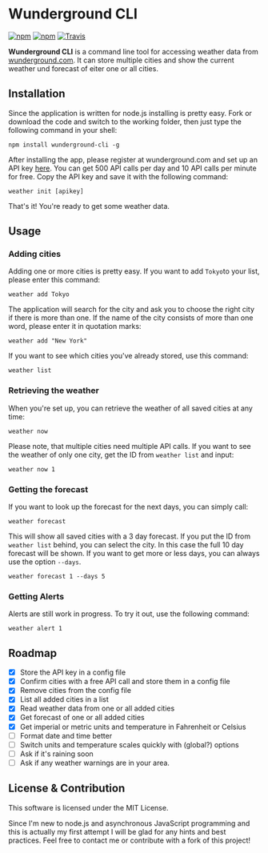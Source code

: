 # Wunderground CLI

[![npm](https://img.shields.io/npm/v/npm.svg)](https://www.npmjs.com) [![npm](https://img.shields.io/npm/l/express.svg)](https://github.com/mirkoschubert/wunderground-cli/blob/master/LICENSE) [![Travis](https://img.shields.io/travis/mirkoschubert/wunderground-cli.svg)](https://travis-ci.org/mirkoschubert/wunderground-cli)

**Wunderground CLI** is a command line tool for accessing weather data from [wunderground.com](https://www.wunderground.com). It can store multiple cities and show the current weather und forecast of eiter one or all cities.

## Installation

Since the application is written for node.js installing is pretty easy. Fork or download the code and switch to the working folder, then just type the following command in your shell:

```
npm install wunderground-cli -g
```
After installing the app, please register at wunderground.com and set up an API key [here](https://www.wunderground.com/weather/api). You can get 500 API calls per day and 10 API calls per minute for free. Copy the API key and save it with the following command:

```
weather init [apikey]
```
That's it! You're ready to get some weather data.

## Usage

### Adding cities

Adding one or more cities is pretty easy. If you want to add `Tokyo`to your list, please enter this command:

```
weather add Tokyo
```
The application will search for the city and ask you to choose the right city if there is more than one. If the name of the city consists of more than one word, please enter it in quotation marks:

```
weather add "New York"
```
If you want to see which cities you've already stored, use this command:

```
weather list
```

### Retrieving the weather

When you're set up, you can retrieve the weather of all saved cities at any time:

```
weather now
```

Please note, that multiple cities need multiple API calls. If you want to see the weather of only one city, get the ID from `weather list` and input:

```
weather now 1
```

### Getting the forecast

If you want to look up the forecast for the next days, you can simply call:

```
weather forecast
```

This will show all saved cities with a 3 day forecast. If you put the ID from `weather list` behind, you can select the city. In this case the full 10 day forecast will be shown. If you want to get more or less days, you can always use the option `--days`.

```
weather forecast 1 --days 5
```

### Getting Alerts

Alerts are still work in progress. To try it out, use the following command:

```
weather alert 1
```

## Roadmap

- [x] Store the API key in a config file
- [x] Confirm cities with a free API call and store them in a config file
- [x] Remove cities from the config file
- [x] List all added cities in a list
- [x] Read weather data from one or all added cities
- [x] Get forecast of one or all added cities
- [x] Get imperial or metric units and temperature in Fahrenheit or Celsius
- [ ] Format date and time better
- [ ] Switch units and temperature scales quickly with (global?) options
- [ ] Ask if it's raining soon
- [ ] Ask if any weather warnings are in your area.

## License & Contribution

This software is licensed under the MIT License.

Since I'm new to node.js and asynchronous JavaScript programming and this is actually my first attempt I will be glad for any hints and best practices. Feel free to contact me or contribute with a fork of this project!
